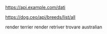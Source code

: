 https://api.example.com/dati

https://dog.ceo/api/breeds/list/all

render terrier
render retriver
trovare australian